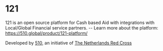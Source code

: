 # 121

121 is an open source platform for Cash based Aid with integrations with Local/Global Financial service partners. -- Learn more about the platform: <https://510.global/product/121-platform/>

Developed by [510](https://510.global), an initiative of [The Netherlands Red Cross](https://www.redcross.nl/)
